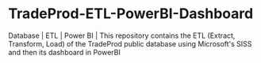 # TradeProd-ETL-PowerBI-Dashboard
Database | ETL | Power BI | This repository contains the ETL (Extract, Transform, Load) of the TradeProd public database using Microsoft's SISS and then its dashboard in PowerBI

